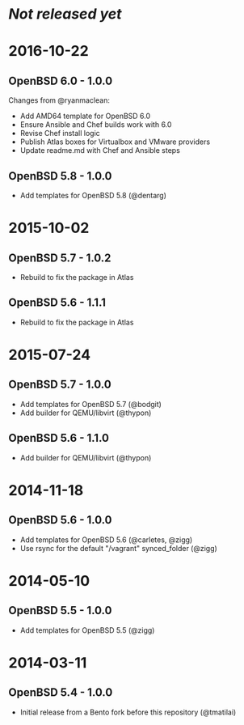 # _Not released yet_

# 2016-10-22

## OpenBSD 6.0 - 1.0.0

Changes from @ryanmaclean:

- Add AMD64 template for OpenBSD 6.0
- Ensure Ansible and Chef builds work with 6.0
- Revise Chef install logic
- Publish Atlas boxes for Virtualbox and VMware providers
- Update readme.md with Chef and Ansible steps

## OpenBSD 5.8 - 1.0.0

- Add templates for OpenBSD 5.8 (@dentarg)

# 2015-10-02

## OpenBSD 5.7 - 1.0.2

- Rebuild to fix the package in Atlas

## OpenBSD 5.6 - 1.1.1

- Rebuild to fix the package in Atlas

# 2015-07-24

## OpenBSD 5.7 - 1.0.0

- Add templates for OpenBSD 5.7 (@bodgit)
- Add builder for QEMU/libvirt (@thypon)

## OpenBSD 5.6 - 1.1.0

- Add builder for QEMU/libvirt (@thypon)

# 2014-11-18

## OpenBSD 5.6 - 1.0.0

- Add templates for OpenBSD 5.6 (@carletes, @zigg)
- Use rsync for the default "/vagrant" synced_folder (@zigg)

# 2014-05-10

## OpenBSD 5.5 - 1.0.0

- Add templates for OpenBSD 5.5 (@zigg)

# 2014-03-11

## OpenBSD 5.4 - 1.0.0

- Initial release from a Bento fork before this repository (@tmatilai)
